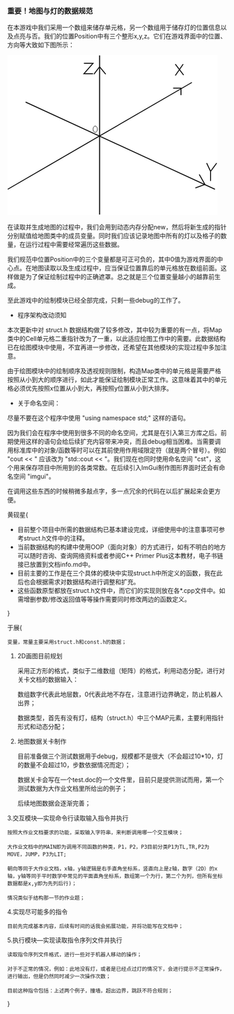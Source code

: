 ### 重要！地图与灯的数据规范

在本游戏中我们采用一个数组来储存单元格，另一个数组用于储存灯的位置信息以及点亮与否。我们的位置Position中有三个整形x,y,z。它们在游戏界面中的位置、方向等大致如下图所示：

![](./Component-1.png)

在读取并生成地图的过程中，我们会用到动态内存分配new，然后将新生成的指针分别赋值给地图类中的成员变量。同时我们应该记录地图中所有的灯以及格子的数量，在运行过程中需要经常遍历这些数据。

我们规范中位置Position中的三个变量都是可正可负的，其中0值为游戏界面的中心点。在地图读取以及生成过程中，应当保证位置靠后的单元格放在数组前面。这样做是为了保证绘制过程中的正确遮罩。总之就是三个位置变量越小的越靠前生成。

至此游戏中的绘制模块已经全部完成，只剩一些debug的工作了。

* 程序架构改动须知

本次更新中对 struct.h 数据结构做了较多修改，其中较为重要的有一点，将Map类中的Cell单元格二重指针改为了一重，以此适应绘图工作中的需要。此数据结构已在绘图模块中使用，不宜再进一步修改，还希望在其他模块的实现过程中多加注意。

由于绘图模块中的绘制顺序及透视规则限制，构造Map类中的单元格是需要严格按照从小到大的顺序进行，如此才能保证绘制模块正常工作。这意味着其中的单元格必须优先按照x位置从小到大，再按照y位置从小到大排序。

* 关于命名空间：

尽量不要在这个程序中使用 "using namespace std;" 这样的语句。

因为我们会在程序中使用到很多不同的命名空间，尤其是在引入第三方库之后。前期使用这样的语句会给后续扩充内容带来冲突，而且debug相当困难。当需要调用标准库中的对象/函数等时可以在其前使用作用域限定符（就是两个冒号）。例如 "cout << " 应该改为 "std::cout << "。我们现在也同时使用命名空间 "cst"，这个用来保存项目中所用到的各类常数。在后续引入ImGui制作图形界面时还会有命名空间 "imgui"。

在调用这些东西的时候稍微多敲点字，多一点冗余的代码在以后扩展起来会更方便。

黄砚星{

* 目前整个项目中所需的数据结构已基本建设完成，详细使用中的注意事项可参考struct.h文件中的注释。
* 当前数据结构的构建中使用OOP（面向对象）的方式进行，如有不明白的地方可以随时咨询、查询网络资料或者参阅C++ Primer Plus这本教材，电子书链接已放置到文档info.md中。
* 目前主要的工作是在三个具体的模块中实现struct.h中所定义的函数，我在此后也会根据需求对数据结构进行调整和扩充。
* 这些函数原型都放在struct.h文件中，而它们的实现则放在各*.cpp文件中。如需增删参数/修改返回值等等操作需要同时修改两边的函数定义。

}

于展{

	变量，常量主要采用struct.h和const.h的数据；

1. 2D画图目前规划

	采用正方形的格式，类似于二维数组（矩阵）的格式，利用动态分配，进行对关卡文档的数据输入：

	数组数字代表此地层数，0代表此地不存在，注意进行边界确定，防止机器人出界；

	数据类型，首先有没有灯，结构（struct.h）中三个MAP元素，主要利用指针形式和动态分配；

    
2. 地图数据关卡制作

	目前准备做三个测试数据用于debug，规模都不是很大（不会超过10*10，灯的数量不会超过10，步数依据情况而定）；

	数据关卡会写在一个test.doc的一个文件里，目前只是提供测试而用，第一个测试数据为大作业文档里所给出的例子；

	后续地图数据会逐渐完善；

3.交互模块—实现命令行读取输入指令并执行

	按照大作业文档要求的功能，采取输入字符串，来判断调用哪一个交互模块；

	大作业文档中的MAIN即为调用不同函数的种类，P1，P2，P3目前分类P1为TL,TR,P2为MOVE，JUMP，P3为LIT;

	朝向等同于大作业文档，x轴，y轴逻辑是右手直角坐标系，竖直向上是z轴，数字（2D）的x轴，y轴等同于平时数学中常见的平面直角坐标系，数组第一个为行，第二个为列，但所有坐标数据都是x,y即为先列后行)；

	情况类似于结构那一节的作业题；

4.实现尽可能多的指令

	目前先完成基本内容，后续有时间的话我会拓展功能，并将功能写在文档中；

5.执行模块—实现读取指令序列文件并执行

	读取指令序列文件格式，进行一些对于机器人移动的操作；

	对于不正常的情况，例如：此地没有灯，或者是已经点过灯的情况下，会进行提示不正常操作，进行输出，但是仍然同时减少一次操作次数；

	目前这种指令包括：上述两个例子，撞墙，超出边界，跳跃不符合规则；
}
